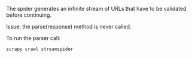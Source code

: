 The spider generates an infinite stream of URLs that have to be validated before continuing.

Issue: the parse(response) method is never called.

To run the parser call:
```bash
scrapy crawl streamspider
```
